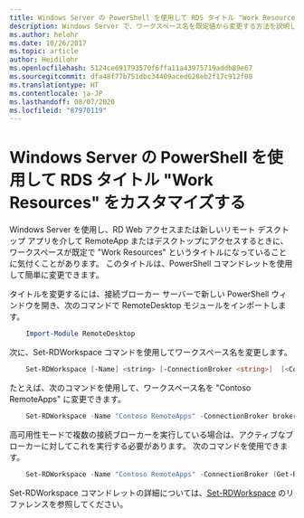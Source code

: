 ```yaml
---
title: Windows Server の PowerShell を使用して RDS タイトル "Work Resources" をカスタマイズする
description: Windows Server で、ワークスペース名を既定値から変更する方法を説明します。
ms.author: helohr
ms.date: 10/26/2017
ms.topic: article
author: Heidilohr
ms.openlocfilehash: 5124ce691793570f6ffa11a43975719addb89e67
ms.sourcegitcommit: dfa48f77b751dbc34409aced628eb2f17c912f08
ms.translationtype: HT
ms.contentlocale: ja-JP
ms.lasthandoff: 08/07/2020
ms.locfileid: "87970119"
---
```

# <a name="customize-the-rds-title-work-resources-using-powershell-on-windows-server"></a>Windows Server の PowerShell を使用して RDS タイトル "Work Resources" をカスタマイズする

Windows Server を使用し、RD Web アクセスまたは新しいリモート デスクトップ アプリを介して RemoteApp またはデスクトップにアクセスするときに、ワークスペースが既定で "Work Resources" というタイトルになっていることに気付くことがあります。  このタイトルは、PowerShell コマンドレットを使用して簡単に変更できます。

タイトルを変更するには、接続ブローカー サーバーで新しい PowerShell ウィンドウを開き、次のコマンドで RemoteDesktop モジュールをインポートします。

```powershell
    Import-Module RemoteDesktop
```

次に、Set-RDWorkspace コマンドを使用してワークスペース名を変更します。

```powershell
    Set-RDWorkspace [-Name] <string> [-ConnectionBroker <string>]  [<CommonParameters>]
```

たとえば、次のコマンドを使用して、ワークスペース名を "Contoso RemoteApps" に変更できます。

```powershell
    Set-RDWorkspace -Name "Contoso RemoteApps" -ConnectionBroker broker01.contoso.com
```

高可用性モードで複数の接続ブローカーを実行している場合は、アクティブなブローカーに対してこれを実行する必要があります。 次のコマンドを使用できます。

```powershell
    Set-RDWorkspace -Name "Contoso RemoteApps" -ConnectionBroker (Get-RDConnectionBrokerHighAvailability).ActiveManagementServer
```

Set-RDWorkspace コマンドレットの詳細については、[Set-RDWorkspace](/powershell/module/remotedesktop/set-rdworkspace?view=win10-ps) のリファレンスを参照してください。
